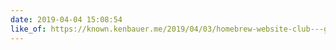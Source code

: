 ```yaml
---
date: 2019-04-04 15:08:54
like_of: https://known.kenbauer.me/2019/04/03/homebrew-website-club---guadalajara
---
```

